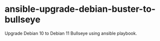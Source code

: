 # ansible-upgrade-debian-buster-to-bullseye

Upgrade Debian 10 to Debian 11 Bullseye using ansible playbook.

